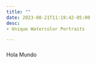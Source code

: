 ```yaml
---
title: ""
date: 2023-08-21T11:19:42-05:00
desc:
- Unique Watercolor Portraits

---
```


###

Hola Mundo